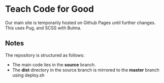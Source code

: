 # Teach Code for Good

Our main site is temporarily hosted on Github Pages until further changes.
This uses Pug, and SCSS with Bulma.

## Notes

The repository is structured as follows:

- The main code lies in the **source** branch.
- The **dist** directory in the source branch is mirrored to the **master** branch using deploy.sh
